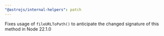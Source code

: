 ```yaml
---
"@astrojs/internal-helpers": patch
---
```


Fixes usage of `fileURLToPath()` to anticipate the changed signature of this method in Node 22.1.0
